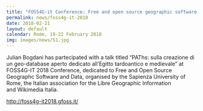 ```yaml
---
title: "FOSS4G-it Conference: Free and open source geographic software and data 2018"
permalink: news/foss4g-it-2018
date: 2018-02-21
layout: default
calendar: Rome, 19-22 February 2018
img: images/news/51.jpg
---
```


Julian Bogdani has partecipated with a talk titled “PAThs: sulla creazione di un geo-database aperto dedicato all’Egitto tardoantico e medievale” at FOSS4G-IT 2018 Conference, dedicated to Free and Open Source Geographc Software and Data, organised by the Sapienza University of Rome, the Italian association for the Libre Geographic Information and Wikimedia Italia.

<a href="http://foss4g-it2018.gfoss.it/" target="_blank" rel="noopener">http://foss4g-it2018.gfoss.it/</a> 
